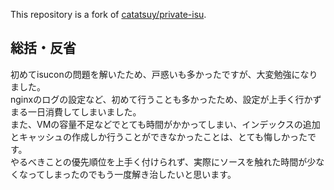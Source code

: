 This repository is a fork of [catatsuy/private-isu](https://github.com/catatsuy/private-isu).

## 総括・反省
初めてisuconの問題を解いたため、戸惑いも多かったですが、大変勉強になりました。  
nginxのログの設定など、初めて行うことも多かったため、設定が上手く行かずまる一日消費してしまいました。  
また、VMの容量不足などでとても時間がかかってしまい、インデックスの追加とキャッシュの作成しか行うことができなかったことは、とても悔しかったです。    
やるべきことの優先順位を上手く付けられず、実際にソースを触れた時間が少なくなってしまったのでもう一度解き治したいと思います。  
